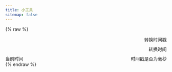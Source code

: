 ```yaml
---
title: 小工具
sitemap: false
---
```

<script type="module" data-pjax>
  import {
    provideFluentDesignSystem,
    fluentAccordion,
    fluentAccordionItem,
    fluentAnchor,
    fluentButton,
    fluentNumberField,
    fluentSwitch,
    fluentTextField,
    baseLayerLuminance,
    StandardLuminance
  } from "https://cdn.jsdelivr.net/npm/@fluentui/web-components/+esm";
  provideFluentDesignSystem()
    .register(
      fluentAccordion(),
      fluentAccordionItem(),
      fluentAnchor(),
      fluentButton(),
      fluentNumberField(),
      fluentSwitch(),
      fluentTextField()
    );
  if (typeof matchMedia === "function") {
    const scheme = window.matchMedia("(prefers-color-scheme: dark)");
    if (typeof scheme !== "undefined") {
      scheme.addListener(e => baseLayerLuminance.withDefault(e.matches ? StandardLuminance.DarkMode : StandardLuminance.LightMode));
      if (scheme.matches) {
        baseLayerLuminance.withDefault(StandardLuminance.DarkMode);
      }
    }
  }
</script>

{% raw %}
<div id="vue-app">
  <settings-group>
    <template #header>
      <h3 id="render" class="unset">渲染</h3>
    </template>
    <settings-button @click="() => navigate('./markdown')">
      <template #icon>
        <svg-host src="https://cdn.jsdelivr.net/npm/@fluentui/svg-icons/icons/markdown_20_regular.svg"></svg-host>
      </template>
      <template #header>
        <h4 id="markdown" class="unset">Markdown 预览</h4>
      </template>
      <template #description>
        使用 <fluent-anchor appearance="hypertext" href="https://github.com/markedjs/marked"
          target="_blank">Marked.JS</fluent-anchor> 解析并预览 Markdown 文本。
      </template>
      <template #action-icon>
        <svg-host src="https://cdn.jsdelivr.net/npm/@fluentui/svg-icons/icons/chevron_right_12_regular.svg"></svg-host>
      </template>
    </settings-button>
    <settings-button @click="() => navigate('./bilibili-card')">
      <template #icon>
        <svg-host src="https://cdn.jsdelivr.net/npm/@fluentui/svg-icons/icons/card_ui_20_regular.svg"></svg-host>
      </template>
      <template #header>
        <h4 id="bilibili-card" class="unset">哔哩哔哩卡片</h4>
      </template>
      <template #description>
        使用 <fluent-anchor appearance="hypertext" href="https://github.com/wherewhere/hexo-tag-bilibili-card"
          target="_blank">bilibili-card</fluent-anchor> 生成哔哩哔哩卡片。
      </template>
      <template #action-icon>
        <svg-host src="https://cdn.jsdelivr.net/npm/@fluentui/svg-icons/icons/chevron_right_12_regular.svg"></svg-host>
      </template>
    </settings-button>
  </settings-group>
  <settings-group>
    <template #header>
      <h3 id="convert" class="unset">转换</h3>
    </template>
    <settings-expander>
      <template #icon>
        <svg-host src="https://cdn.jsdelivr.net/npm/@fluentui/svg-icons/icons/calendar_date_20_regular.svg"></svg-host>
      </template>
      <template #header>
        <h4 id="timestamp" class="unset">时间戳转换</h4>
      </template>
      <template #description>
        转换 Unix 时间戳与时间字符串。
      </template>
      <div class="setting-expander-content-grid stack-vertical" style="gap: 10px;">
        <div class="stack-horizontal" style="gap: inherit;">
          <fluent-number-field v-model="timeStamp" style="flex: 1;"></fluent-number-field>
          <fluent-button @click="convertTimeStamp">转换时间戳</fluent-button>
        </div>
        <div class="stack-horizontal" style="gap: inherit;">
          <fluent-text-field v-model="timeString" style="flex: 1;"></fluent-text-field>
          <fluent-button @click="convertTimeString">转换时间</fluent-button>
        </div>
        <div class="stack-horizontal" style="justify-content: space-between; gap: inherit;">
          <fluent-button @click="setDateTimeNow">当前时间</fluent-button>
          <value-change-host v-model="isMillisecond" value-name="checked" event-name="change">
            <fluent-switch>时间戳是否为毫秒</fluent-switch>
          </value-change-host>
        </div>
      </div>
    </settings-expander>
    <settings-button @click="() => navigate('./encoding')">
      <template #icon>
        <svg-host src="https://cdn.jsdelivr.net/npm/@fluentui/svg-icons/icons/arrow_sync_20_regular.svg"></svg-host>
      </template>
      <template #header>
        <h4 id="encoding" class="unset">编码&解码</h4>
      </template>
      <template #description>
        编码与解码 HTML、XML、Base64、Unicode 文本。
      </template>
      <template #action-icon>
        <svg-host src="https://cdn.jsdelivr.net/npm/@fluentui/svg-icons/icons/chevron_right_12_regular.svg"></svg-host>
      </template>
    </settings-button>
    <settings-button @click="() => navigate('./base-x')">
      <template #icon>
        <svg-host
          src="https://cdn.jsdelivr.net/npm/@fluentui/svg-icons/icons/number_symbol_square_20_regular.svg"></svg-host>
      </template>
      <template #header>
        <h4 id="base-x" class="unset">Base X 编码</h4>
      </template>
      <template #description>
        使用 <fluent-anchor appearance="hypertext" href="https://github.com/UmamiAppearance/BaseExJS"
          target="_blank">BaseEx</fluent-anchor> 编码与解码 Base1、Base16、Base32、Base64 等文本。
      </template>
      <template #action-icon>
        <svg-host src="https://cdn.jsdelivr.net/npm/@fluentui/svg-icons/icons/chevron_right_12_regular.svg"></svg-host>
      </template>
    </settings-button>
    <settings-button @click="() => navigate('./encoding')">
      <template #icon>
        <svg-host src="https://cdn.jsdelivr.net/npm/@fluentui/svg-icons/icons/database_switch_20_regular.svg"></svg-host>
      </template>
      <template #header>
        <h4 id="encoding" class="unset">JSON 与 YAML 转换</h4>
      </template>
      <template #description>
        使用 <fluent-anchor appearance="hypertext" href="https://github.com/sidorares/json-bigint"
          target="_blank">json-bigint</fluent-anchor> 和 <fluent-anchor appearance="hypertext"
          href="https://github.com/nodeca/js-yaml/" target="_blank">js-yaml</fluent-anchor> 转化 JSON 与 YAML 数据。
      </template>
      <template #action-icon>
        <svg-host src="https://cdn.jsdelivr.net/npm/@fluentui/svg-icons/icons/chevron_right_12_regular.svg"></svg-host>
      </template>
    </settings-button>
  </settings-group>
  <settings-group>
    <template #header>
      <h3 id="generate" class="unset">生成</h3>
    </template>
    <settings-button @click="() => navigate('./crypto')">
      <template #icon>
        <svg-host src="https://cdn.jsdelivr.net/npm/@fluentui/svg-icons/icons/shield_lock_20_regular.svg"></svg-host>
      </template>
      <template #header>
        <h4 id="base-x" class="unset">Hash 加密</h4>
      </template>
      <template #description>
        使用 <fluent-anchor appearance="hypertext" href="https://github.com/Daninet/hash-wasm/"
          target="_blank">hash-wasm</fluent-anchor> 加密 MD5、Sha1、Sha2、Sha3、Bcrypt 等文本。
      </template>
      <template #action-icon>
        <svg-host src="https://cdn.jsdelivr.net/npm/@fluentui/svg-icons/icons/chevron_right_12_regular.svg"></svg-host>
      </template>
    </settings-button>
    <settings-button @click="() => navigate('./regex')">
      <template #icon>
        <svg-host src="https://cdn.jsdelivr.net/npm/@fluentui/svg-icons/icons/code_20_regular.svg"></svg-host>
      </template>
      <template #header>
        <h4 id="base-x" class="unset">正则表达式</h4>
      </template>
      <template #description>
        测试正则表达式。
      </template>
      <template #action-icon>
        <svg-host src="https://cdn.jsdelivr.net/npm/@fluentui/svg-icons/icons/chevron_right_12_regular.svg"></svg-host>
      </template>
    </settings-button>
  </settings-group>
</div>

<template id="empty-slot-template">
  <div>
    <slot></slot>
  </div>
</template>

<template id="svg-host-template">
  <div v-html="innerHTML"></div>
</template>

<template id="settings-presenter-template">
  <div class="settings-presenter">
    <div class="header-root">
      <div class="icon-holder" v-show="showIcon">
        <slot name="icon"></slot>
      </div>
      <div class="header-panel" v-show="showHeader && showDescription">
        <span v-show="showHeader">
          <slot name="header"></slot>
        </span>
        <span class="description" v-show="showDescription">
          <slot name="description"></slot>
        </span>
      </div>
    </div>
    <div class="content-presenter" v-show="showContent">
      <slot></slot>
    </div>
  </div>
</template>

<template id="settings-button-template">
  <div class="settings-button">
    <div class="content-grid">
      <settings-presenter class="presenter">
        <template #icon>
          <slot name="icon"></slot>
        </template>
        <template #header>
          <slot name="header"></slot>
        </template>
        <template #description>
          <slot name="description"></slot>
        </template>
        <slot></slot>
      </settings-presenter>
      <div class="action-icon-holder" v-show="showActionIcon">
        <slot name="action-icon"></slot>
      </div>
    </div>
  </div>
</template>

<template id="settings-expander-template">
  <fluent-accordion class="settings-expander">
    <fluent-accordion-item class="expander" :expanded="expanded">
      <div slot="heading">
        <settings-presenter class="presenter">
          <template #icon>
            <slot name="icon"></slot>
          </template>
          <template #header>
            <slot name="header"></slot>
          </template>
          <template #description>
            <slot name="description"></slot>
          </template>
          <slot name="action-content"></slot>
        </settings-presenter>
      </div>
      <slot></slot>
    </fluent-accordion-item>
  </fluent-accordion>
</template>

<template id="settings-group-template">
  <div class="settings-group" v-show="showHeader || showContent">
    <div class="header-presenter" v-show="showHeader">
      <slot name="header"></slot>
    </div>
    <div class="items-presenter" v-show="showContent">
      <slot></slot>
    </div>
  </div>
</template>
{% endraw %}

<script type="module" data-pjax>
  import { createApp } from "https://cdn.jsdelivr.net/npm/vue/dist/vue.esm-browser.prod.js";
  function checkSolt(solt) {
    if (typeof solt === "function") {
      let value = solt();
      if (value instanceof Array) {
        value = value[0];
        if (typeof value === "object") {
          if (typeof value.type === "symbol") {
            value = value.children;
            if (value instanceof Array) {
              return value.length > 0;
            }
          }
          else {
            return true;
          }
        }
      }
    }
    return false;
  }
  createApp({
    data() {
      return {
        isMillisecond: false,
        timeStamp: Math.floor(Date.now() / 1000),
        timeString: new Date().toISOString()
      }
    },
    watch: {
      isMillisecond(newValue, oldValue) {
        if (newValue !== oldValue) {
          this.timeStamp = Math.floor(oldValue ? this.timeStamp / 1000 : this.timeStamp * 1000);
        }
      }
    },
    methods: {
      navigate(src) {
        location.href = src;
      },
      convertTimeStamp() {
        const time = Math.floor(this.isMillisecond ? +this.timeStamp : this.timeStamp * 1000);
        this.timeString = new Date(time).toISOString();
      },
      convertTimeString() {
        const time = new Date(this.timeString);
        this.timeStamp = this.isMillisecond ? time.getTime() : Math.floor(time.getTime() / 1000);
      },
      setDateTimeNow() {
        const time = new Date();
        this.timeStamp = this.isMillisecond ? time.getTime() : Math.floor(time.getTime() / 1000);
        this.timeString = new Date().toISOString();
      }
    }
  }).component("value-change-host", {
    template: "#empty-slot-template",
    props: {
      valueName: String,
      eventName: String,
      modelValue: undefined
    },
    emits: ['update:modelValue'],
    watch: {
      eventName(newValue, oldValue) {
        if (newValue !== oldValue) {
          const $el = this.$el;
          if ($el instanceof HTMLElement) {
            const element = $el.children[0];
            if (element instanceof HTMLElement) {
              if (oldValue) {
                element.removeEventListener(oldValue, this.onValueChanged);
              }
              if (newValue) {
                element.addEventListener(newValue, this.onValueChanged);
              }
            }
          }
        }
      },
      modelValue(newValue, oldValue) {
        if (newValue !== oldValue) {
          const valueName = this.valueName;
          if (valueName) {
            const $el = this.$el;
            if ($el instanceof HTMLElement) {
              const element = $el.children[0];
              if (element instanceof HTMLElement) {
                element[valueName] = newValue;
              }
            }
          }
        }
      }
    },
    methods: {
      registerEvent(valueName) {
        const $el = this.$el;
        if ($el instanceof HTMLElement) {
          const element = $el.children[0];
          if (element instanceof HTMLElement) {
            const modelValue = this.modelValue;
            if (modelValue === undefined) {
              this.$emit('update:modelValue', element[valueName]);
            }
            else {
              element[valueName] = modelValue;
            }
            element.addEventListener(this.eventName, this.onValueChanged);
          }
        }
      },
      onValueChanged(event) {
        const target = event.target;
        if (target instanceof HTMLElement) {
          this.$emit('update:modelValue', target[this.valueName]);
        }
      }
    },
    mounted() {
      const valueName = this.valueName;
      if (valueName && this.eventName) {
        this.registerEvent(valueName);
      }
    }
  }).component("svg-host", {
    template: "#svg-host-template",
    props: {
      src: String
    },
    data() {
      return {
        innerHTML: null
      }
    },
    watch: {
      src(newValue, oldValue) {
        if (newValue !== oldValue) {
          this.getSVGAsync(newValue).then(svg => this.innerHTML = svg);
        }
      }
    },
    methods: {
      async getSVGAsync(src) {
        if (src) {
          try {
            return await fetch(src)
              .then(response => response.text());
          }
          catch (ex) {
            console.error(ex);
          }
        }
        return '';
      }
    },
    mounted() {
      this.getSVGAsync(this.src).then(svg => this.innerHTML = svg);
    }
  }).component("settings-presenter", {
    template: "#settings-presenter-template",
    data() {
      return {
        showIcon: false,
        showHeader: false,
        showDescription: false,
        showContent: false,
      };
    },
    methods: {
      setShowSlots() {
        const slots = this.$slots;
        this.showIcon = checkSolt(slots.icon);
        this.showHeader = checkSolt(slots.header);
        this.showDescription = checkSolt(slots.description);
        this.showContent = checkSolt(slots.default);
      }
    },
    created() {
      this.setShowSlots();
    },
    beforeUpdate() {
      this.setShowSlots();
    }
  }).component("settings-button", {
    template: "#settings-button-template",
    data() {
      return {
        showActionIcon: false
      };
    },
    methods: {
      setShowSlots() {
        const slots = this.$slots;
        this.showActionIcon = checkSolt(slots["action-icon"]);
      }
    },
    created() {
      this.setShowSlots();
    },
    beforeUpdate() {
      this.setShowSlots();
    }
  }).component("settings-expander", {
    template: "#settings-expander-template",
    props: {
      expanded: String
    }
  }).component("settings-group", {
    template: "#settings-group-template",
    data() {
      return {
        showHeader: false,
        showContent: false,
      };
    },
    methods: {
      setShowSlots() {
        const slots = this.$slots;
        this.showHeader = checkSolt(slots.header);
        this.showContent = checkSolt(slots.default);
      }
    },
    created() {
      this.setShowSlots();
    },
    beforeUpdate() {
      this.setShowSlots();
    }
  }).mount("#vue-app");
</script>

<style>
  #vue-app {
    font-family: var(--body-font);
    font-size: var(--type-ramp-base-font-size);
    line-height: var(--type-ramp-base-line-height);
    font-weight: var(--font-weight);
    color: var(--neutral-foreground-rest);
  }

  #vue-app * {
    --settings-button-padding: 16px 0 16px 16px;
    --settings-expander-header-padding: 4px 0px 4px 8px;
    --settings-expander-item-padding: 0px 36px 0px 50px;
  }

  #vue-app .stack-vertical {
    display: flex;
    flex-direction: column;
  }

  #vue-app .stack-horizontal {
    display: flex;
    flex-direction: row;
    align-items: center;
  }

  #vue-app h6.unset,
  #vue-app h5.unset,
  #vue-app h4.unset,
  #vue-app h3.unset,
  #vue-app h2.unset,
  #vue-app h1.unset {
    margin-top: unset;
    margin-bottom: unset;
    font-weight: unset;
    font-family: unset;
    font-size: unset;
    line-height: unset;
  }

  .settings-presenter {
    display: flex;
    justify-content: space-between;
    align-items: center;
  }

  .settings-presenter * {
    --settings-card-description-font-size: 12px;
    --settings-card-header-icon-max-size: 20px;
    --settings-card-content-min-width: 240px;
    --settings-card-header-icon-margin: 0px 20px 0px 2px;
    --settings-card-vertical-header-content-spacing: 8px 0px 0px 0px;
  }

  .settings-presenter div.header-root {
    display: flex;
    align-items: center;
    flex: 1;
  }

  .settings-presenter div.icon-holder {
    max-width: var(--settings-card-header-icon-max-size);
    max-height: var(--settings-card-header-icon-max-size);
    margin: var(--settings-card-header-icon-margin);
    fill: currentColor;
  }

  .settings-presenter div.header-panel {
    display: flex;
    flex-direction: column;
    margin: 0px 24px 0px 0px;
  }

  .settings-presenter span.description {
    font-size: var(--settings-card-description-font-size);
    color: var(--neutral-fill-strong-hover);
  }

  .settings-presenter div.content-presenter {
    display: grid;
  }

  .settings-presenter a.text-button {
    font-weight: bold;
    text-decoration: unset;
  }

  @media (max-width: 600px) {
    .settings-presenter {
      flex-flow: column;
      justify-content: unset;
      align-items: unset;
    }

    .settings-presenter * {
      --settings-card-content-min-width: auto;
    }

    .settings-presenter div.header-panel {
      margin: unset;
    }

    .settings-presenter div.content-presenter {
      margin: var(--settings-card-vertical-header-content-spacing);
    }
  }

  .settings-button {
    cursor: pointer;
    display: block;
    height: var(--card-height, 100%);
    width: var(--card-width, 100%);
    box-sizing: border-box;
    background: var(--neutral-fill-input-rest);
    color: var(--neutral-foreground-rest);
    border: calc(var(--stroke-width)* 1px) solid var(--neutral-stroke-layer-rest);
    border-radius: calc(var(--layer-corner-radius)* 1px);
    box-shadow: var(--elevation-shadow-card-rest);
  }

  .settings-button:hover {
    background: var(--neutral-fill-input-hover);
  }

  .settings-button:active {
    background: var(--neutral-fill-input-active);
  }

  .settings-button .presenter {
    padding: var(--settings-button-padding);
    flex: 1;
  }

  .settings-button div.content-grid {
    display: flex;
    justify-content: space-between;
    align-items: center;
  }

  .settings-button div.action-icon-holder {
    width: 32px;
    height: auto;
    display: flex;
    justify-content: center;
    align-items: center;
    margin: 0 8px;
    fill: currentColor;
  }

  .settings-expander fluent-accordion-item.expander {
    box-sizing: border-box;
    box-shadow: var(--elevation-shadow-card-rest);
  }

  .settings-expander .presenter {
    padding: var(--settings-expander-header-padding);
  }

  .settings-expander div.setting-expander-content-grid {
    padding: var(--settings-expander-item-padding);
  }

  .settings-group * {
    --body-strong-text-block-font-size: 14px;
  }

  .settings-group div.header-presenter {
    margin: 1rem 0px 6px 1px;
    font-size: var(--body-strong-text-block-font-size);
    font-weight: bold;
    color: var(--neutral-foreground-rest);
  }

  .settings-group div.items-presenter {
    display: flex;
    flex-direction: column;
    row-gap: 0.3rem;
  }
</style>
